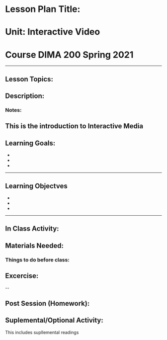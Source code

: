 # Lesson Plan Title: 
# Unit: Interactive Video 
# Course DIMA 200 Spring 2021
--- 
## Lesson Topics:



## Description:

### Notes:
This is the introduction to Interactive Media
---

## Learning Goals:
* 
* 
* 

---

## Learning Objectves
* 
* 
* 

---

## In Class Activity:

## Materials Needed:

### Things to do before class:

## Excercise:

-- 

## Post Session (Homework):


## Suplemental/Optional Activity:

This includes supllemental readings 